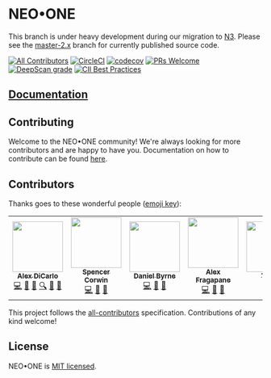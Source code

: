 # NEO•ONE

This branch is under heavy development during our migration to [N3](https://neo.org/). Please see the [master-2.x](https://github.com/neo-one-suite/neo-one/tree/master-2.x) branch for currently published source code.

[![All Contributors](https://img.shields.io/badge/all_contributors-6-orange.svg?style=shield)](#contributors)
[![CircleCI](https://circleci.com/gh/neo-one-suite/neo-one.svg?style=shield)](https://circleci.com/gh/neo-one-suite/neo-one)
[![codecov](https://codecov.io/gh/neo-one-suite/neo-one/branch/master/graph/badge.svg)](https://codecov.io/gh/neo-one-suite/neo-one)
[![PRs Welcome](https://img.shields.io/badge/PRs-welcome-brightgreen.svg)](https://neo-one.io/docs/how-to-contribute)
[![DeepScan grade](https://deepscan.io/api/projects/1846/branches/8291/badge/grade.svg)](https://deepscan.io/dashboard#view=project&pid=1846&bid=8291)
[![CII Best Practices](https://bestpractices.coreinfrastructure.org/projects/1639/badge)](https://bestpractices.coreinfrastructure.org/projects/1639)

## [Documentation](https://neo-one.io)

## Contributing

Welcome to the NEO•ONE community! We're always looking for more contributors and are happy to have you. Documentation on how to contribute can be found [here](https://neo-one.io/docs/how-to-contribute).

## Contributors

Thanks goes to these wonderful people ([emoji key](https://github.com/kentcdodds/all-contributors#emoji-key)):

<!-- ALL-CONTRIBUTORS-LIST:START - Do not remove or modify this section -->
<!-- prettier-ignore-start -->
<!-- markdownlint-disable -->
<table>
  <tr>
    <td align="center"><a href="https://github.com/dicarlo2"><img src="https://avatars0.githubusercontent.com/u/1311014?v=4?s=100" width="100px;" alt=""/><br /><sub><b>Alex DiCarlo</b></sub></a><br /><a href="https://github.com/neo-one-suite/neo-one/commits?author=dicarlo2" title="Code">💻</a> <a href="https://github.com/neo-one-suite/neo-one/issues?q=author%3Adicarlo2" title="Bug reports">🐛</a> <a href="https://github.com/neo-one-suite/neo-one/commits?author=dicarlo2" title="Documentation">📖</a> <a href="#fundingFinding-dicarlo2" title="Funding Finding">🔍</a> <a href="https://github.com/neo-one-suite/neo-one/pulls?q=is%3Apr+reviewed-by%3Adicarlo2" title="Reviewed Pull Requests">👀</a> <a href="#talk-dicarlo2" title="Talks">📢</a></td>
    <td align="center"><a href="https://spencercorwin.io"><img src="https://avatars1.githubusercontent.com/u/29364457?v=4?s=100" width="100px;" alt=""/><br /><sub><b>Spencer Corwin</b></sub></a><br /><a href="https://github.com/neo-one-suite/neo-one/commits?author=spencercorwin" title="Code">💻</a> <a href="https://github.com/neo-one-suite/neo-one/commits?author=spencercorwin" title="Documentation">📖</a> <a href="https://github.com/neo-one-suite/neo-one/pulls?q=is%3Apr+reviewed-by%3Aspencercorwin" title="Reviewed Pull Requests">👀</a></td>
    <td align="center"><a href="https://github.com/danwbyrne"><img src="https://avatars1.githubusercontent.com/u/9561608?v=4?s=100" width="100px;" alt=""/><br /><sub><b>Daniel Byrne</b></sub></a><br /><a href="https://github.com/neo-one-suite/neo-one/commits?author=danwbyrne" title="Code">💻</a> <a href="https://github.com/neo-one-suite/neo-one/commits?author=danwbyrne" title="Documentation">📖</a> <a href="https://github.com/neo-one-suite/neo-one/pulls?q=is%3Apr+reviewed-by%3Adanwbyrne" title="Reviewed Pull Requests">👀</a></td>
    <td align="center"><a href="https://github.com/afragapane"><img src="https://avatars0.githubusercontent.com/u/34611820?v=4?s=100" width="100px;" alt=""/><br /><sub><b>Alex Fragapane</b></sub></a><br /><a href="https://github.com/neo-one-suite/neo-one/commits?author=afragapane" title="Code">💻</a> <a href="https://github.com/neo-one-suite/neo-one/commits?author=afragapane" title="Documentation">📖</a> <a href="https://github.com/neo-one-suite/neo-one/pulls?q=is%3Apr+reviewed-by%3Aafragapane" title="Reviewed Pull Requests">👀</a></td>
    <td align="center"><a href="http://github.com/ndhuutai"><img src="https://avatars.githubusercontent.com/u/30916803?s=400&v=4?s=100" width="100px;" alt=""/><br /><sub><b>Tai Ng</b></sub></a><br /><a href="https://github.com/neo-one-suite/neo-one/commits?author=ndhuutai" title="Code">💻</a> <a href="https://github.com/neo-one-suite/neo-one/commits?author=ndhuutai" title="Documentation">📖</a></td>
    <td align="center"><a href="https://github.com/davemneo"><img src="https://avatars3.githubusercontent.com/u/39564353?v=4?s=100" width="100px;" alt=""/><br /><sub><b>davemneo</b></sub></a><br /><a href="https://github.com/neo-one-suite/neo-one/commits?author=davemneo" title="Code">💻</a></td>
  </tr>
</table>

<!-- markdownlint-restore -->
<!-- prettier-ignore-end -->

<!-- ALL-CONTRIBUTORS-LIST:END -->

This project follows the [all-contributors](https://github.com/kentcdodds/all-contributors) specification. Contributions of any kind welcome!

## License

NEO•ONE is [MIT licensed](./LICENSE).
